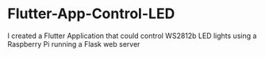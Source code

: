# Flutter-App-Control-LED
I created a Flutter Application that could control WS2812b LED lights using a Raspberry Pi running a Flask web server
